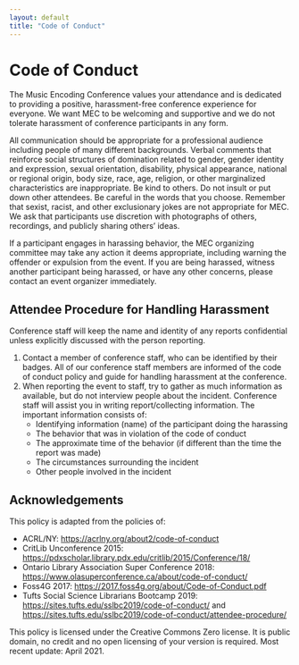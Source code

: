 ```yaml
---
layout: default
title: "Code of Conduct"
---
```

# Code of Conduct

The Music Encoding Conference values your attendance and is dedicated to providing a positive, harassment-free conference experience for everyone. We want MEC to be welcoming and supportive and we do not tolerate harassment of conference participants in any form.

All communication should be appropriate for a professional audience including people of many different backgrounds. Verbal comments that reinforce social structures of domination related to gender, gender identity and expression, sexual orientation, disability, physical appearance, national or regional origin, body size, race, age, religion, or other marginalized characteristics are inappropriate. Be kind to others. Do not insult or put down other attendees. Be careful in the words that you choose. Remember that sexist, racist, and other exclusionary jokes are not appropriate for MEC. We ask that participants use discretion with photographs of others, recordings, and publicly sharing others’ ideas.

If a participant engages in harassing behavior, the MEC organizing committee may take any action it deems appropriate, including warning the offender or expulsion from the event. If you are being harassed, witness another participant being harassed, or have any other concerns, please contact an event organizer immediately.

## Attendee Procedure for Handling Harassment

Conference staff will keep the name and identity of any reports confidential unless explicitly discussed with the person reporting.

1. Contact a member of conference staff, who can be identified by their badges. All of our conference staff members are informed of the code of conduct policy and guide for handling harassment at the conference.
2. When reporting the event to staff, try to gather as much information as available, but do not interview people about the incident. Conference staff will assist you in writing report/collecting information. The important information consists of:
    * Identifying information (name) of the participant doing the harassing
    * The behavior that was in violation of the code of conduct
    * The approximate time of the behavior (if different than the time the report was made)
    * The circumstances surrounding the incident
    * Other people involved in the incident

## Acknowledgements
This policy is adapted from the policies of:

- ACRL/NY: <a href="https://acrlny.org/about2/code-of-conduct" target="blank">https://acrlny.org/about2/code-of-conduct</a>
- CritLib Unconference 2015: <a href="https://pdxscholar.library.pdx.edu/critlib/2015/Conference/18/" target="blank">https://pdxscholar.library.pdx.edu/critlib/2015/Conference/18/</a>
- Ontario Library Association Super Conference 2018: <a href="https://www.olasuperconference.ca/about/code-of-conduct" target="blank">https://www.olasuperconference.ca/about/code-of-conduct/</a>
- Foss4G 2017: <a href="https://2017.foss4g.org/about/Code-of-Conduct.pdf" target="blank">https://2017.foss4g.org/about/Code-of-Conduct.pdf</a>
- Tufts Social Science Librarians Bootcamp 2019: <a href="https://web.archive.org/web/20191209194534/http://sites.tufts.edu/sslbc2019/code-of-conduct/" target="blank">https://sites.tufts.edu/sslbc2019/code-of-conduct/</a> and <a href="https://web.archive.org/web/20230131171139/https://sites.tufts.edu/sslbc2019/code-of-conduct/attendee-procedure/">https://sites.tufts.edu/sslbc2019/code-of-conduct/attendee-procedure/</a>

This policy is licensed under the Creative Commons Zero license. It is public domain, no credit and no open licensing of your version is required. Most recent update: April 2021.
